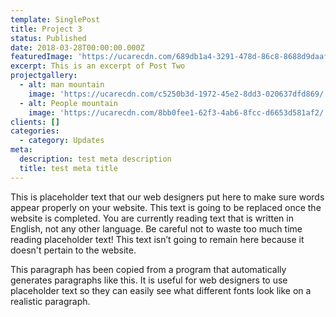 ```yaml
---
template: SinglePost
title: Project 3
status: Published
date: 2018-03-28T00:00:00.000Z
featuredImage: 'https://ucarecdn.com/689db1a4-3291-478d-86c8-8688d9daaf97/'
excerpt: This is an excerpt of Post Two
projectgallery:
  - alt: man mountain
    image: 'https://ucarecdn.com/c5250b3d-1972-45e2-8dd3-020637dfd869/'
  - alt: People mountain
    image: 'https://ucarecdn.com/8bb0fee1-62f3-4ab6-8fcc-d6653d581af2/'
clients: []
categories:
  - category: Updates
meta:
  description: test meta description
  title: test meta title
---
```


This is placeholder text that our web designers put here to make sure words appear properly on your website. This text is going to be replaced once the website is completed. You are currently reading text that is written in English, not any other language. Be careful not to waste too much time reading placeholder text! This text isn’t going to remain here because it doesn't pertain to the website.

This paragraph has been copied from a program that automatically generates paragraphs like this. It is useful for web designers to use placeholder text so they can easily see what different fonts look like on a realistic paragraph.
